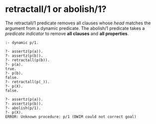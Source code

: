# retractall/1 or abolish/1?

The retractall/1 predicate removes all clauses whose _head_ matches the
argument from a dynamic predicate. The abolish/1 predicate takes a
_predicate indicator_ to remove __all clauses__ and __all properties__.

```
:- dynamic p/1.

```

```
?- assertz(p(a)).
?- assertz(p(b)).
?- retractall(p(b)).
?- p(a).
true.
?- p(b).
false.
?- retractall(p(_)).
?- p(X).
false.
```

```
?- assertz(p(a)).
?- assertz(p(b)).
?- abolish(p/1).
?- p(X).
ERROR: Unknown procedure: p/1 (DWIM could not correct goal)
```
